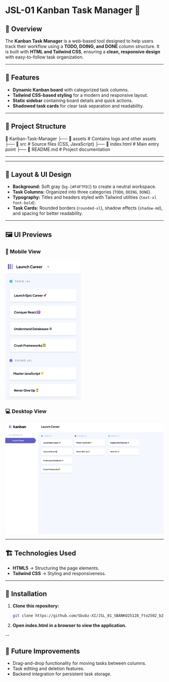# JSL-01 Kanban Task Manager 🚀

## 📌 Overview

The **Kanban Task Manager** is a web-based tool designed to help users track their workflow using a **TODO, DOING, and DONE** column structure. It is built with **HTML and Tailwind CSS**, ensuring a **clean, responsive design** with easy-to-follow task organization.

---

## 🎯 Features

- **Dynamic Kanban board** with categorized task columns.
- **Tailwind CSS-based styling** for a modern and responsive layout.
- **Static sidebar** containing board details and quick actions.
- **Shadowed task cards** for clear task separation and readability.

---

## 📜 Project Structure

📂 Kanban-Task-Manager ├── 📂 assets # Contains logo and other assets ├── 📂 src # Source files (CSS, JavaScript) ├── 📜 index.html # Main entry point ├── 📜 README.md # Project documentation

---

---

## 📐 Layout & UI Design

- **Background:** Soft gray (`bg-[#F4F7FD]`) to create a neutral workspace.
- **Task Columns:** Organized into three categories (`TODO`, `DOING`, `DONE`).
- **Typography:** Titles and headers styled with Tailwind utilities (`text-xl font-bold`).
- **Task Cards:** Rounded borders (`rounded-xl`), shadow effects (`shadow-md`), and spacing for better readability.

---

## 🖼 UI Previews

### **📱 Mobile View**

![Mobile UI](./explainer-images/JSL01_Mobile.png)

### **💻 Desktop View**

![Desktop UI](./explainer-images/JSL01-Desktop.png)

---

## 🏗 Technologies Used

- **HTML5** → Structuring the page elements.
- **Tailwind CSS** → Styling and responsiveness.

---

## 🔧 Installation

1. **Clone this repository:**

   ```sh
   git clone https://github.com/Sbubz-XI/JSL_01_SBANKO25128_fto2502_b2_Sbabalo-NKompela_JSL01.git

   ```

2. **Open index.html in a browser to view the application.**

--

## 📌 Future Improvements

- Drag-and-drop functionality for moving tasks between columns.
- Task editing and deletion features.
- Backend integration for persistent task storage.
